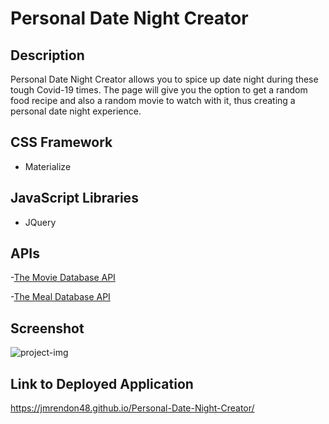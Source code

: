 # Personal Date Night Creator

## Description

Personal Date Night Creator allows you to spice up date night during these tough Covid-19 times.
The page will give you the option to get a random food recipe and also a random movie to watch with it, thus 
creating a personal date night experience.

## CSS Framework

- Materialize

## JavaScript Libraries

- JQuery

## APIs

-[The Movie Database API](https://developers.themoviedb.org/3 "The Movie Database API")

-[The Meal Database API](https://www.themealdb.com/api/json/v1/1/random.php "The Meal Database API")

## Screenshot
![project-img](https://user-images.githubusercontent.com/74809116/107137956-04e71b00-68c6-11eb-98f6-cf40ef2f4e50.PNG)

## Link to Deployed Application

https://jmrendon48.github.io/Personal-Date-Night-Creator/
